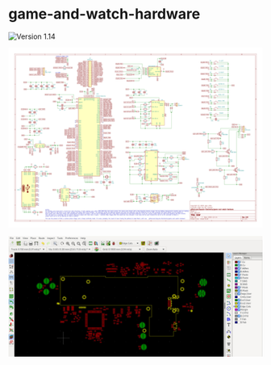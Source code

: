 # game-and-watch-hardware
![Version 1.14](https://raw.githubusercontent.com/Upcycle-Electronics/game-and-watch-hardware/main/Images-Version-Current/GnWtrace1v14.jpg "Version 1.14")


![Version 1.0](https://raw.githubusercontent.com/Upcycle-Electronics/game-and-watch-hardware/main/Images-Version-Current/GnWschematic1v0.jpg "Version 1.0")


![hardwhere?](https://raw.githubusercontent.com/Upcycle-Electronics/game-and-watch-hardware/main/Images-Version-Current/workinprogress/progress.jpg "hardwhere?")
